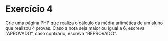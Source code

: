 # Exercício 4

Crie uma página PHP que realiza o cálculo da média aritmética de um aluno que realizou 4 provas. Caso a
nota seja maior ou igual a 6, escreva “APROVADO”, caso contrário, escreva “REPROVADO”.
